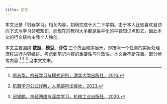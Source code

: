 ```yaml
---
title: 前言
---
```


本文记录「机器学习」相关内容，初稿完成于大二下学期。由于本人比较喜欢自顶向下式地学习领域知识，而现在的教材大多都是扁平化的平铺知识点形式，因此本文的行文结构由我个人独创。

本文主要围绕 **数据**、**模型**、**评估** 三个方面顺序展开，即按照一个任务的实际处理流程进行内容编排。考虑到笔记内容的重要性与时效性，本文会不断完善。部分参考内容 [^西瓜书] [^南瓜书] [^nndl] 见本文文末。

[^西瓜书]: [周志华，机器学习与模式识别，清华大学出版社，2016.](https://github.com/jingyuexing/Ebook/blob/master/Machine_Learning/机器学习_周志华.pdf)
[^南瓜书]: [机器学习公式详解，人民邮电出版社，2023.](https://github.com/datawhalechina/pumpkin-book)
[^nndl]: [邱锡鹏，神经网络与深度学习，机械工业出版社，2020.](https://nndl.github.io/)
